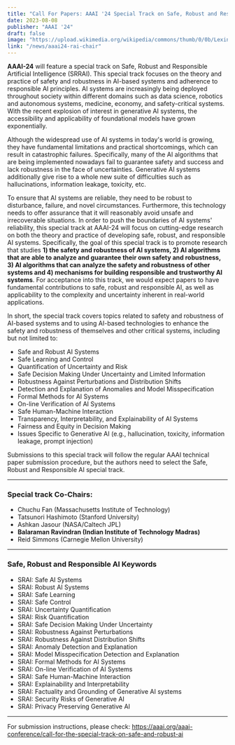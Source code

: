 ```yaml
---
title: "Call For Papers: AAAI '24 Special Track on Safe, Robust and Responsible AI"
date: 2023-08-08
publisher: "AAAI '24"
draft: false
image: "https://upload.wikimedia.org/wikipedia/commons/thumb/0/0b/LexingtonDowntown.JPG/350px-LexingtonDowntown.JPG"
link: "/news/aaai24-rai-chair"
---
```


**AAAI-24** will feature a special track on Safe, Robust and Responsible Artificial Intelligence (SRRAI). This special track focuses on the theory and practice of safety and robustness in AI-based systems and adherence to responsible AI principles. AI systems are increasingly being deployed throughout society within different domains such as data science, robotics and autonomous systems, medicine, economy, and safety-critical systems. With the recent explosion of interest in generative AI systems, the accessibility and applicability of foundational models have grown exponentially. 


Although the widespread use of AI systems in today's world is growing, they have fundamental limitations and practical shortcomings, which can result in catastrophic failures. Specifically, many of the AI algorithms that are being implemented nowadays fail to guarantee safety and success and lack robustness in the face of uncertainties. Generative AI systems additionally give rise to a whole new suite of difficulties such as hallucinations, information leakage, toxicity, etc. 


To ensure that AI systems are reliable, they need to be robust to disturbance, failure, and novel circumstances. Furthermore, this technology needs to offer assurance that it will reasonably avoid unsafe and irrecoverable situations. In order to push the boundaries of AI systems' reliability, this special track at AAAI-24 will focus on cutting-edge research on both the theory and practice of developing safe, robust, and responsible AI systems. Specifically, the goal of this special track is to promote research that studies **1) the safety and robustness of AI systems, 2) AI algorithms that are able to analyze and guarantee their own safety and robustness, 3) AI algorithms that can analyze the safety and robustness of other systems and 4) mechanisms for building responsible and trustworthy AI systems**. For acceptance into this track, we would expect papers to have fundamental contributions to safe, robust and responsible AI, as well as applicability to the complexity and uncertainty inherent in real-world applications.

In short, the special track covers topics related to safety and robustness of AI-based systems and to using AI-based technologies to enhance the safety and robustness of themselves and other critical systems, including but not limited to:


* Safe and Robust AI Systems
* Safe Learning and Control
* Quantification of Uncertainty and Risk
* Safe Decision Making Under Uncertainty and Limited Information
* Robustness Against Perturbations and Distribution Shifts
* Detection and Explanation of Anomalies and Model Misspecification
* Formal Methods for AI Systems
* On-line Verification of AI Systems
* Safe Human-Machine Interaction
* Transparency, Interpretability, and Explainability of AI Systems
* Fairness and Equity in Decision Making
* Issues Specific to Generative AI (e.g., hallucination, toxicity, information leakage, prompt injection) 


Submissions to this special track will follow the regular AAAI technical paper submission procedure, but the authors need to select the Safe, Robust and Responsible AI special track.


***

### Special track Co-Chairs:

* Chuchu Fan (Massachusetts Institute of Technology)
* Tatsunori Hashimoto (Stanford University)
* Ashkan Jasour (NASA/Caltech JPL)
* **Balaraman Ravindran (Indian Institute of Technology Madras)**
* Reid Simmons (Carnegie Mellon University)

***

### Safe, Robust and Responsible AI Keywords

* SRAI: Safe AI Systems
* SRAI: Robust AI Systems
* SRAI: Safe Learning
* SRAI: Safe Control
* SRAI: Uncertainty Quantification
* SRAI: Risk Quantification
* SRAI: Safe Decision Making Under Uncertainty
* SRAI: Robustness Against Perturbations 
* SRAI: Robustness Against Distribution Shifts
* SRAI: Anomaly Detection and Explanation
* SRAI: Model Misspecification Detection and Explanation
* SRAI: Formal Methods for AI Systems
* SRAI: On-line Verification of AI Systems
* SRAI: Safe Human-Machine Interaction
* SRAI: Explainability and Interpretability
* SRAI: Factuality and Grounding of Generative AI systems
* SRAI: Security Risks of Generative AI
* SRAI: Privacy Preserving Generative AI

***

For submission instructions, please check: https://aaai.org/aaai-conference/call-for-the-special-track-on-safe-and-robust-ai
